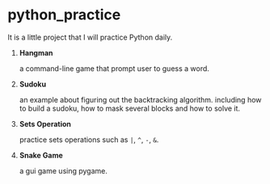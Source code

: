 # python_practice
It is a little project that I will practice Python daily.

1. **Hangman**

   a command-line game that prompt user to guess a word.

2. **Sudoku**

   an example about figuring out the backtracking algorithm. including how to build a sudoku, how to mask several blocks and how to solve it.

3. **Sets Operation**

   practice sets operations such as `|`, `^`, `-`, `&`.

4. **Snake Game**

   a gui game using pygame.